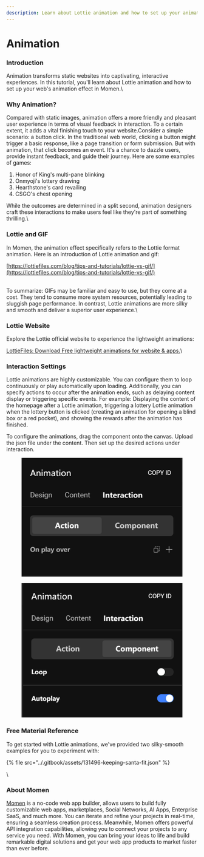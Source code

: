 ```yaml
---
description: Learn about Lottie animation and how to set up your animation in Momen
---
```


# Animation

### Introduction

Animation transforms static websites into captivating, interactive experiences. In this tutorial, you'll learn about Lottie animation and how to set up your web's animation effect in Momen.\


### Why Animation?

Compared with static images, animation offers a more friendly and pleasant user experience in terms of visual feedback in interaction. To a certain extent, it adds a vital finishing touch to your website.Consider a simple scenario: a button click. In the traditional web world, clicking a button might trigger a basic response, like a page transition or form submission. But with animation, that click becomes an event. It's a chance to dazzle users, provide instant feedback, and guide their journey. Here are some examples of games:

1. Honor of King's multi-pane blinking
2. Onmyoji's lottery drawing
3. Hearthstone's card revailing
4. CSGO's chest opening

While the outcomes are determined in a split second, animation designers craft these interactions to make users feel like they're part of something thrilling.\


### Lottie and GIF

In Momen, the animation effect specifically refers to the Lottie format animation. Here is an introduction of Lottie animation and gif:

[https://lottiefiles.com/blog/tips-and-tutorials/lottie-vs-gif/](https://lottiefiles.com/blog/tips-and-tutorials/lottie-vs-gif/)

\
To summarize: GIFs may be familiar and easy to use, but they come at a cost. They tend to consume more system resources, potentially leading to sluggish page performance. In contrast, Lottie animations are more silky and smooth and deliver a superior user experience.\


### Lottie Website

Explore the Lottie official website to experience the lightweight animations:

[LottieFiles: Download Free lightweight animations for website & apps.](https://lottiefiles.com/)\


### Interaction Settings

Lottie animations are highly customizable. You can configure them to loop continuously or play automatically upon loading. Additionally, you can specify actions to occur after the animation ends, such as delaying content display or triggering specific events. For example: Displaying the content of the homepage after a Lottie animation, triggering a lottery Lottie animation when the lottery button is clicked (creating an animation for opening a blind box or a red pocket), and showing the rewards after the animation has finished.

To configure the animations, drag the component onto the canvas. Upload the json file under the content. Then set up the desired actions under interaction.

<figure><img src="../.gitbook/assets/1 (2).PNG" alt="Animation configuration in a no-code tool"><figcaption></figcaption></figure>

<figure><img src="../.gitbook/assets/2 (3).PNG" alt="Animation configuration in a no-code tool"><figcaption></figcaption></figure>

### Free Material Reference

To get started with Lottie animations, we've provided two silky-smooth examples for you to experiment with:

{% file src="../.gitbook/assets/131496-keeping-santa-fit.json" %}

\


### About Momen

[Momen](https://momen.app/?channel=blog-about) is a no-code web app builder, allows users to build fully customizable web apps, marketplaces, Social Networks, AI Apps, Enterprise SaaS, and much more. You can iterate and refine your projects in real-time, ensuring a seamless creation process. Meanwhile, Momen offers powerful API integration capabilities, allowing you to connect your projects to any service you need. With Momen, you can bring your ideas to life and build remarkable digital solutions and get your web app products to market faster than ever before.
